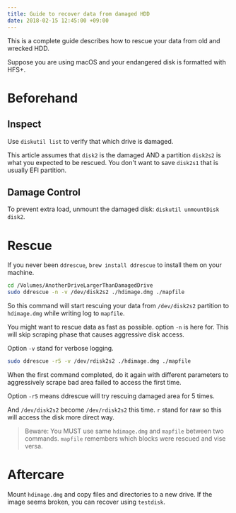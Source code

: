 ```yaml
---
title: Guide to recover data from damaged HDD
date: 2018-02-15 12:45:00 +09:00
---
```


This is a complete guide describes how to rescue your data from old and wrecked HDD.

Suppose you are using macOS and your endangered disk is formatted with HFS+.

# Beforehand

## Inspect
Use `diskutil list` to verify that which drive is damaged.

This article assumes that `disk2` is the damaged AND a partition `disk2s2` is what you expected to be rescued. You don't want to save `disk2s1` that is usually EFI partition.

## Damage Control
To prevent extra load, unmount the damaged disk: `diskutil unmountDisk disk2`.

# Rescue
If you never been `ddrescue`, `brew install ddrescue` to install them on your machine.

```bash
cd /Volumes/AnotherDriveLargerThanDamagedDrive
sudo ddrescue -n -v /dev/disk2s2 ./hdimage.dmg ./mapfile
```

So this command will start rescuing your data from `/dev/disk2s2` partition to `hdimage.dmg` while writing log to `mapfile`.

You might want to rescue data as fast as possible. option `-n` is here for. This will skip scraping phase that causes aggressive disk access. 

Option `-v` stand for verbose logging.

```bash
sudo ddrescue -r5 -v /dev/rdisk2s2 ./hdimage.dmg ./mapfile
```

When the first command completed, do it again with different parameters to aggressively scrape bad area failed to access the first time.

Option `-r5` means ddrescue will try rescuing damaged area for 5 times.

And `/dev/disk2s2` become `/dev/rdisk2s2` this time. `r` stand for raw so this will access the disk more direct way.

> Beware: You MUST use same `hdimage.dmg` and `mapfile` between two commands. `mapfile` remembers which blocks were rescued and vise versa.

# Aftercare

Mount `hdimage.dmg` and copy files and directories to a new drive. If the image seems broken, you can recover using `testdisk`. 